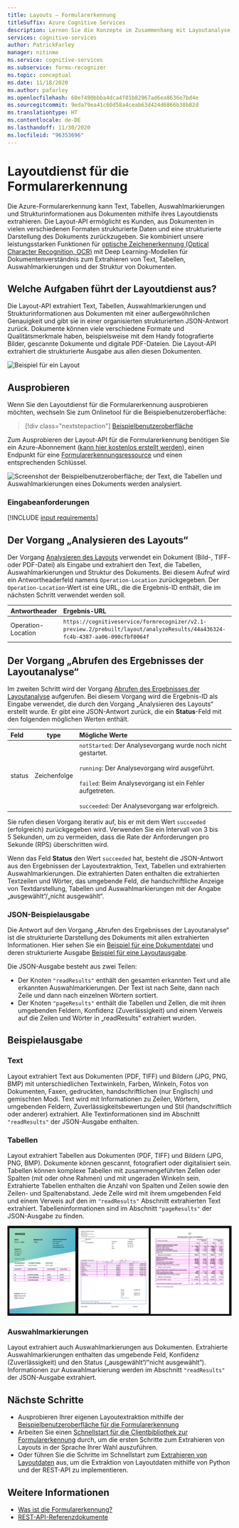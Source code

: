 ```yaml
---
title: Layouts – Formularerkennung
titleSuffix: Azure Cognitive Services
description: Lernen Sie die Konzepte im Zusammenhang mit Layoutanalyse mit der Formularerkennung-API (Verwendung und Einschränkungen) kennen.
services: cognitive-services
author: PatrickFarley
manager: nitinme
ms.service: cognitive-services
ms.subservice: forms-recognizer
ms.topic: conceptual
ms.date: 11/18/2020
ms.author: pafarley
ms.openlocfilehash: 60ef490bbba4dca4f01b82967ad6ea8636e7bd4e
ms.sourcegitcommit: 9eda79ea41c60d58a4ceab63d424d6866b38b82d
ms.translationtype: HT
ms.contentlocale: de-DE
ms.lasthandoff: 11/30/2020
ms.locfileid: "96353696"
---
```

# <a name="form-recognizer-layout-service"></a>Layoutdienst für die Formularerkennung

Die Azure-Formularerkennung kann Text, Tabellen, Auswahlmarkierungen und Strukturinformationen aus Dokumenten mithilfe ihres Layoutdiensts extrahieren. Die Layout-API ermöglicht es Kunden, aus Dokumenten in vielen verschiedenen Formaten strukturierte Daten und eine strukturierte Darstellung des Dokuments zurückzugeben. Sie kombiniert unsere leistungsstarken Funktionen für [optische Zeichenerkennung (Optical Character Recognition, OCR)](../computer-vision/concept-recognizing-text.md) mit Deep Learning-Modellen für Dokumentenverständnis zum Extrahieren von Text, Tabellen, Auswahlmarkierungen und der Struktur von Dokumenten. 

## <a name="what-does-the-layout-service-do"></a>Welche Aufgaben führt der Layoutdienst aus?

Die Layout-API extrahiert Text, Tabellen, Auswahlmarkierungen und Strukturinformationen aus Dokumenten mit einer außergewöhnlichen Genauigkeit und gibt sie in einer organisierten strukturierten JSON-Antwort zurück. Dokumente können viele verschiedene Formate und Qualitätsmerkmale haben, beispielsweise mit dem Handy fotografierte Bilder, gescannte Dokumente und digitale PDF-Dateien. Die Layout-API extrahiert die strukturierte Ausgabe aus allen diesen Dokumenten.

![Beispiel für ein Layout](./media/layout-tool-example.JPG)

## <a name="try-it-out"></a>Ausprobieren

Wenn Sie den Layoutdienst für die Formularerkennung ausprobieren möchten, wechseln Sie zum Onlinetool für die Beispielbenutzeroberfläche:

> [!div class="nextstepaction"]
> [Beispielbenutzeroberfläche](https://fott-preview.azurewebsites.net/)

Zum Ausprobieren der Layout-API für die Formularerkennung benötigen Sie ein Azure-Abonnement ([kann hier kostenlos erstellt werden](https://azure.microsoft.com/free/cognitive-services)), einen Endpunkt für eine [Formularerkennungsressource](https://ms.portal.azure.com/#create/Microsoft.CognitiveServicesFormRecognizer) und einen entsprechenden Schlüssel. 

![Screenshot der Beispielbenutzeroberfläche; der Text, die Tabellen und Auswahlmarkierungen eines Dokuments werden analysiert.](./media/analyze-layout.png)

### <a name="input-requirements"></a>Eingabeanforderungen 

[!INCLUDE [input requirements](./includes/input-requirements-receipts.md)]

## <a name="the-analyze-layout-operation"></a>Der Vorgang „Analysieren des Layouts“

Der Vorgang [Analysieren des Layouts](https://westcentralus.dev.cognitive.microsoft.com/docs/services/form-recognizer-api-v2-1-preview-2/operations/AnalyzeLayoutAsync) verwendet ein Dokument (Bild-, TIFF- oder PDF-Datei) als Eingabe und extrahiert den Text, die Tabellen, Auswahlmarkierungen und Struktur des Dokuments. Bei diesem Aufruf wird ein Antwortheaderfeld namens `Operation-Location` zurückgegeben. Der `Operation-Location`-Wert ist eine URL, die die Ergebnis-ID enthält, die im nächsten Schritt verwendet werden soll.

|Antwortheader| Ergebnis-URL |
|:-----|:----|
|Operation-Location | `https://cognitiveservice/formrecognizer/v2.1-preview.2/prebuilt/layout/analyzeResults/44a436324-fc4b-4387-aa06-090cfbf0064f` |

## <a name="the-get-analyze-layout-result-operation"></a>Der Vorgang „Abrufen des Ergebnisses der Layoutanalyse“

Im zweiten Schritt wird der Vorgang [Abrufen des Ergebnisses der Layoutanalyse](https://westcentralus.dev.cognitive.microsoft.com/docs/services/form-recognizer-api-v2-1-preview-2/operations/GetAnalyzeLayoutResult) aufgerufen. Bei diesem Vorgang wird die Ergebnis-ID als Eingabe verwendet, die durch den Vorgang „Analysieren des Layouts“ erstellt wurde. Er gibt eine JSON-Antwort zurück, die ein **Status**-Feld mit den folgenden möglichen Werten enthält. 

|Feld| type | Mögliche Werte |
|:-----|:----:|:----|
|status | Zeichenfolge | `notStarted`: Der Analysevorgang wurde noch nicht gestartet.<br /><br />`running`: Der Analysevorgang wird ausgeführt.<br /><br />`failed`: Beim Analysevorgang ist ein Fehler aufgetreten.<br /><br />`succeeded`: Der Analysevorgang war erfolgreich.|

Sie rufen diesen Vorgang iterativ auf, bis er mit dem Wert `succeeded` (erfolgreich) zurückgegeben wird. Verwenden Sie ein Intervall von 3 bis 5 Sekunden, um zu vermeiden, dass die Rate der Anforderungen pro Sekunde (RPS) überschritten wird.

Wenn das Feld **Status** den Wert `succeeded` hat, besteht die JSON-Antwort aus den Ergebnissen der Layoutextraktion, Text, Tabellen und extrahierten Auswahlmarkierungen. Die extrahierten Daten enthalten die extrahierten Textzeilen und Wörter, das umgebende Feld, die handschriftliche Anzeige von Textdarstellung, Tabellen und Auswahlmarkierungen mit der Angabe „ausgewählt“/„nicht ausgewählt“. 

### <a name="sample-json-output"></a>JSON-Beispielausgabe

Die Antwort auf den Vorgang „Abrufen des Ergebnisses der Layoutanalyse“ ist die strukturierte Darstellung des Dokuments mit allen extrahierten Informationen. Hier sehen Sie ein [Beispiel für eine Dokumentdatei](https://github.com/Azure-Samples/cognitive-services-REST-api-samples/tree/master/curl/form-recognizer/sample-layout.pdf) und deren strukturierte Ausgabe [Beispiel für eine Layoutausgabe](https://github.com/Azure-Samples/cognitive-services-REST-api-samples/tree/master/curl/form-recognizer/sample-layout-output.json).

Die JSON-Ausgabe besteht aus zwei Teilen: 
* Der Knoten `"readResults"` enthält den gesamten erkannten Text und alle erkannten Auswahlmarkierungen. Der Text ist nach Seite, dann nach Zeile und dann nach einzelnen Wörtern sortiert. 
* Der Knoten `"pageResults"` enthält die Tabellen und Zellen, die mit ihren umgebenden Feldern, Konfidenz (Zuverlässigkeit) und einem Verweis auf die Zeilen und Wörter in „readResults“ extrahiert wurden.

## <a name="example-output"></a>Beispielausgabe

### <a name="text"></a>Text

Layout extrahiert Text aus Dokumenten (PDF, TIFF) und Bildern (JPG, PNG, BMP) mit unterschiedlichen Textwinkeln, Farben, Winkeln, Fotos von Dokumenten, Faxen, gedruckten, handschriftlichen (nur Englisch) und gemischten Modi. Text wird mit Informationen zu Zeilen, Wörtern, umgebenden Feldern, Zuverlässigkeitsbewertungen und Stil (handschriftlich oder anderer) extrahiert. Alle Textinformationen sind im Abschnitt `"readResults"` der JSON-Ausgabe enthalten. 

### <a name="tables"></a>Tabellen

Layout extrahiert Tabellen aus Dokumenten (PDF, TIFF) und Bildern (JPG, PNG, BMP). Dokumente können gescannt, fotografiert oder digitalisiert sein. Tabellen können komplexe Tabellen mit zusammengeführten Zellen oder Spalten (mit oder ohne Rahmen) und mit ungeraden Winkeln sein. Extrahierte Tabellen enthalten die Anzahl von Spalten und Zeilen sowie den Zeilen- und Spaltenabstand. Jede Zelle wird mit ihrem umgebenden Feld und einem Verweis auf den im `"readResults"` Abschnitt extrahierten Text extrahiert. Tabelleninformationen sind im Abschnitt `"pageResults"` der JSON-Ausgabe zu finden. 

![Beispiel für Tabellen](./media/tables-example.jpg)

### <a name="selection-marks"></a>Auswahlmarkierungen

Layout extrahiert auch Auswahlmarkierungen aus Dokumenten. Extrahierte Auswahlmarkierungen enthalten das umgebende Feld, Konfidenz (Zuverlässigkeit) und den Status („ausgewählt“/“nicht ausgewählt“). Informationen zur Auswahlmarkierung werden im Abschnitt `"readResults"` der JSON-Ausgabe extrahiert. 

## <a name="next-steps"></a>Nächste Schritte

- Ausprobieren Ihrer eigenen Layoutextraktion mithilfe der [Beispielbenutzeroberfläche für die Formularerkennung](https://fott-preview.azurewebsites.net/)
- Arbeiten Sie einen [Schnellstart für die Clientbibliothek zur Formularerkennung](quickstarts/client-library.md) durch, um die ersten Schritte zum Extrahieren von Layouts in der Sprache Ihrer Wahl auszuführen.
- Oder führen Sie die Schritte im Schnellstart zum [Extrahieren von Layoutdaten](./QuickStarts/python-layout.md) aus, um die Extraktion von Layoutdaten mithilfe von Python und der REST-API zu implementieren.

## <a name="see-also"></a>Weitere Informationen

* [Was ist die Formularerkennung?](./overview.md)
* [REST-API-Referenzdokumente](https://westcentralus.dev.cognitive.microsoft.com/docs/services/form-recognizer-api-v2-1-preview-2/operations/AnalyzeLayoutAsync)